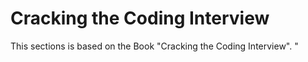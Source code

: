 # Cracking the Coding Interview
This sections is based on the Book "Cracking the Coding Interview".
"
